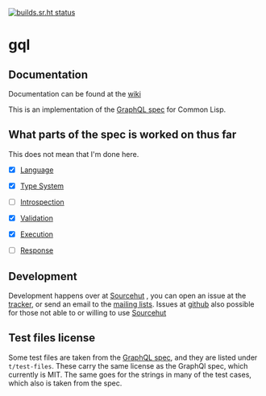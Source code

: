 [![builds.sr.ht status](https://builds.sr.ht/~theo/gql/commits/.build.yml.svg)](https://builds.sr.ht/~theo/gql/commits/.build.yml?)

# gql

## Documentation

Documentation can be found at the [wiki](https://man.sr.ht/~theo/gql/)

This is an implementation of the [GraphQL spec](https://spec.graphql.org/draft/)
for Common Lisp.

## What parts of the spec is worked on thus far

This does not mean that I'm done here.

 - [x] [Language](https://spec.graphql.org/draft/#sec-Language)
 - [x] [Type System](https://spec.graphql.org/draft/#sec-Type-System)
 - [ ] [Introspection](https://spec.graphql.org/draft/#sec-Introspection)
 - [x] [Validation](https://spec.graphql.org/draft/#sec-Validation)
 - [x] [Execution](https://spec.graphql.org/draft/#sec-Execution)
 - [ ] [Response](https://spec.graphql.org/draft/#sec-Response)


## Development
Development happens over at [Sourcehut](https://sr.ht/) , you can open an issue
at the [tracker](https://todo.sr.ht/~theo/gql), or send an email to the [mailing
lists](https://sr.ht/~theo/gql/lists).  Issues at
[github](https://github.com/theothornhill/gql) also possible for those not able
to or willing to use [Sourcehut](https://sr.ht/)


## Test files license
Some test files are taken from the [GraphQL
spec](https://spec.graphql.org/draft/), and they are listed under
`t/test-files`. These carry the same license as the GraphQl spec, which
currently is MIT.  The same goes for the strings in many of the test cases,
which also is taken from the spec.
